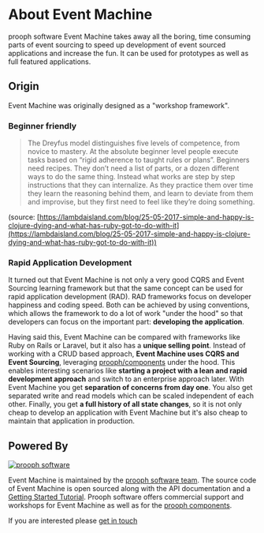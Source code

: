 # About Event Machine

prooph software Event Machine takes away all the boring, time consuming parts of event sourcing to speed up
development of event sourced applications and increase the fun. It can be used for prototypes as well as full featured applications.


## Origin

Event Machine was originally designed as a "workshop framework".

### Beginner friendly

> The Dreyfus model distinguishes five levels of competence, from novice to mastery. At the absolute beginner level people execute tasks based on “rigid adherence to taught rules or plans”. Beginners need recipes. They don’t need a list of parts, or a dozen different ways to do the same thing. Instead what works are step by step instructions that they can internalize. As they practice them over time they learn the reasoning behind them, and learn to deviate from them and improvise, but they first need to feel like they’re doing something.

(source: [https://lambdaisland.com/blog/25-05-2017-simple-and-happy-is-clojure-dying-and-what-has-ruby-got-to-do-with-it](https://lambdaisland.com/blog/25-05-2017-simple-and-happy-is-clojure-dying-and-what-has-ruby-got-to-do-with-it))

### Rapid Application Development
It turned out that Event Machine is not only a very good CQRS and Event Sourcing learning framework but that the same concept
can be used for rapid application development (RAD). RAD frameworks focus on developer happiness and coding speed.
Both can be achieved by using conventions, which allows the framework to do a lot of work "under the hood"
so that developers can focus on the important part: **developing the application**.

Having said this, Event Machine can be compared with frameworks like Ruby on Rails or Laravel, but it also has a **unique selling point**.
Instead of working with a CRUD based approach, **Event Machine uses CQRS and Event Sourcing**, leveraging [prooph/components](http://getprooph.org)
under the hood. This enables interesting scenarios like **starting a project with a lean and rapid development approach** and switch to an enterprise
approach later. With Event Machine you get **separation of concerns from day one**. You also get separated write and read models which can be scaled
independent of each other. Finally, you get **a full history of all state changes**, so it is not only cheap to develop an application
with Event Machine but it's also cheap to maintain that application in production.

## Powered By

[![prooph software](https://github.com/codeliner/php-ddd-cargo-sample/raw/master/docs/assets/prooph-software-logo.png)](http://prooph.de)

Event Machine is maintained by the [prooph software team](http://prooph-software.de/). The source code of Event Machine
is open sourced along with the API documentation and a [Getting Started Tutorial](/tutorial). Prooph software offers commercial support and workshops
for Event Machine as well as for the [prooph components](http://getprooph.org/).

If you are interested please [get in touch](http://getprooph.org/#get-in-touch)